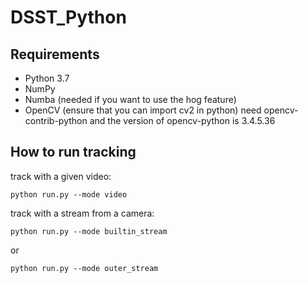 # DSST_Python

## Requirements
- Python 3.7
- NumPy
- Numba (needed if you want to use the hog feature)
- OpenCV (ensure that you can import cv2 in python) need opencv-contrib-python and the version of opencv-python is 3.4.5.36

## How to run tracking

track with a given video:

```shell
python run.py --mode video
```

track with a stream from a camera:

```shell
python run.py --mode builtin_stream
```

or

```shell
python run.py --mode outer_stream
```
